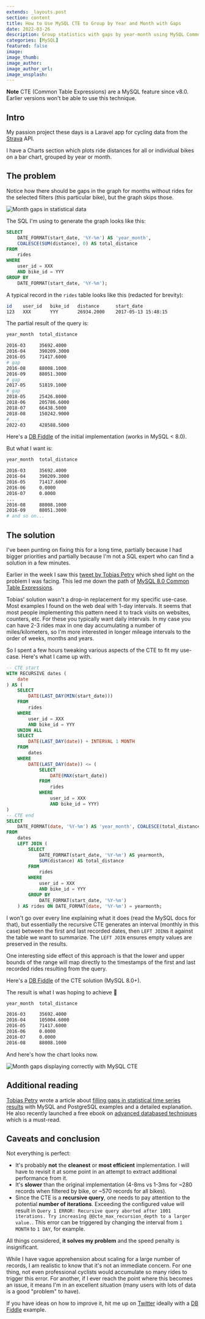 ```yaml
---
extends: _layouts.post
section: content
title: How to Use MySQL CTE to Group by Year and Month with Gaps
date: 2022-03-26
description: Group statistics with gaps by year-month using MySQL Common Table Expressions
categories: [MySQL]
featured: false
image: 
image_thumb: 
image_author:
image_author_url:
image_unsplash:
---
```


**Note** CTE (Common Table Expressions) are a MySQL feature since v8.0. Earlier versions won't be able to use this technique.

## Intro

My passion project these days is a Laravel app for cycling data from the [Strava](https://strava.com/) API.

I have a Charts section which plots ride distances for all or individual bikes on a bar chart, grouped by year or month.

## The problem

Notice how there should be gaps in the graph for months without rides for the selected filters (this particular bike), but the graph skips those.

![Month gaps in statistical data](/assets/img/2022-03-26-month-gaps.jpg "Month gaps in statistical data")

The SQL I'm using to generate the graph looks like this:

```sql
SELECT
	DATE_FORMAT(start_date, '%Y-%m') AS 'year_month',
	COALESCE(SUM(distance), 0) AS total_distance
FROM
	rides
WHERE
	user_id = XXX
	AND bike_id = YYY
GROUP BY
	DATE_FORMAT(start_date, '%Y-%m');
```

A typical record in the `rides` table looks like this (redacted for brevity):

```bash
id    user_id   bike_id   distance      start_date
123   XXX       YYY       26934.2000    2017-05-13 15:48:15
```

The partial result of the query is:

```bash
year_month  total_distance

2016-03	    35692.4000
2016-04	    390209.3000
2016-05	    71417.6000
# gap
2016-08	    88008.1000
2016-09	    88051.3000
# gap
2017-05	    51819.1000
# gap
2018-05	    25426.8000
2018-06	    205786.6000
2018-07	    66438.5000
2018-08	    150242.9000
# ...
2022-03	    428588.5000
```

Here's a [DB Fiddle](https://www.db-fiddle.com/f/5swkrL8pLteXFXYyV8xdRQ/0) of the initial implementation (works in MySQL < 8.0).

But what I want is:

```bash
year_month  total_distance

2016-03	    35692.4000
2016-04	    390209.3000
2016-05	    71417.6000
2016-06	    0.0000
2016-07	    0.0000
...
2016-08	    88008.1000
2016-09	    88051.3000
# and so on...
```

## The solution

I've been punting on fixing this for a long time, partially because I had bigger priorities and partially because I'm not a SQL expert who can find a solution in a few minutes.

Earlier in the week I saw this [tweet by Tobias Petry](https://twitter.com/tobias_petry/status/1506632076317138947) which shed light on the problem I was facing. This led me down the path of [MySQL 8.0 Common Table Expressions](https://dev.mysql.com/doc/refman/8.0/en/with.html).

Tobias' solution wasn't a drop-in replacement for my specific use-case. Most examples I found on the web deal with 1-day intervals. It seems that most people implementing this pattern need it to track visits on websites, counters, etc. For these you typically want daily intervals. In my case you can have 2-3 rides max in one day accumulating a number of miles/kilometers, so I'm more interested in longer mileage intervals to the order of weeks, months and years. 

So I spent a few hours tweaking various aspects of the CTE to fit my use-case. Here's what I came up with.

```sql
-- CTE start
WITH RECURSIVE dates (
	date
) AS (
	SELECT
		DATE(LAST_DAY(MIN(start_date)))
	FROM
		rides
	WHERE
		user_id = XXX
		AND bike_id = YYY
	UNION ALL
	SELECT
		DATE(LAST_DAY(date)) + INTERVAL 1 MONTH
	FROM
		dates
	WHERE
		DATE(LAST_DAY(date)) <= (
			SELECT
				DATE(MAX(start_date))
			FROM
				rides
			WHERE
				user_id = XXX
				AND bike_id = YYY)
)
-- CTE end
SELECT
	DATE_FORMAT(date, '%Y-%m') AS 'year_month', COALESCE(total_distance, 0) AS total_distance
FROM
	dates
	LEFT JOIN (
		SELECT
			DATE_FORMAT(start_date, '%Y-%m') AS yearmonth,
			SUM(distance) AS total_distance
		FROM
			rides
		WHERE
			user_id = XXX
			AND bike_id = YYY
		GROUP BY
			DATE_FORMAT(start_date, '%Y-%m')
    ) AS rides ON DATE_FORMAT(date, '%Y-%m') = yearmonth;
```

I won't go over every line explaining what it does (read the MySQL docs for that), but essentially the recursive CTE generates an interval (monthly in this case) between the first and last recorded dates, then `LEFT JOIN`s it against the table we want to summarize. The `LEFT JOIN` ensures empty values are preserved in the results.

One interesting side effect of this approach is that the lower and upper bounds of the range will map directly to the timestamps of the first and last recorded rides resulting from the query. 

Here's a [DB Fiddle](https://www.db-fiddle.com/f/rxHqJEtQVqy6ydwL4UvPEw/2) of the CTE solution (MySQL 8.0+).

The result is what I was hoping to achieve 🎉

```bash
year_month	total_distance

2016-03	    35692.4000
2016-04	    105004.6000
2016-05	    71417.6000
2016-06	    0.0000
2016-07	    0.0000
2016-08	    88008.1000
```

And here's how the chart looks now.

![Month gaps displaying correctly with MySQL CTE](/assets/img/2022-03-26-month-gaps-fixed-mysql-cte.jpg "Month gaps displaying correctly with MySQL CTE")

## Additional reading

[Tobias Petry](https://twitter.com/tobias_petry) wrote a article about [filling gaps in statistical time series results](https://sqlfordevs.com/statistical-results-fill-gaps) with MySQL and PostgreSQL examples and a detailed explanation. He also recently launched a free ebook on [advanced databased techniques](https://sqlfordevs.com/ebook) which is a must-read.

## Caveats and conclusion

Not everything is perfect:

- It's probably **not** the **cleanest** or **most efficient** implementation. I will have to revisit it at some point in an attempt to extract additional performance from it. 
- It's **slower** than the original implementation (4-8ms vs 1-3ms for ~280 records when filtered by bike, or ~570 records for all bikes).
- Since the CTE is a **recursive query**, one needs to pay attention to the potential **number of iterations**. Exceeding the configured value will result in `Query 1 ERROR: Recursive query aborted after 1001 iterations. Try increasing @@cte_max_recursion_depth to a larger value.`. This error can be triggered by changing the interval from `1 MONTH` to `1 DAY`, for example.

All things considered, **it solves my problem** and the speed penalty is insignificant.

While I have vague apprehension about scaling for a large number of records, I am realistic to know that it's not an immediate concern. For one thing, not even professional cyclists would accumulate so many rides to trigger this error. For another, if I ever reach the point where this becomes an issue, it means I'm in an excellent situation (many users with lots of data is a good "problem" to have).

If you have ideas on how to improve it, hit me up on [Twitter](https://twitter.com/brbcoding) ideally with a [DB Fiddle](https://www.db-fiddle.com/) example.